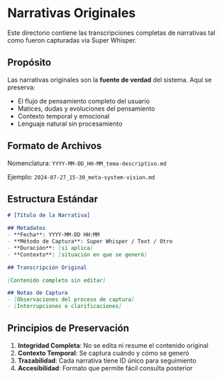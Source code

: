 # Narrativas Originales

Este directorio contiene las transcripciones completas de narrativas tal como fueron capturadas via Super Whisper.

## Propósito

Las narrativas originales son la **fuente de verdad** del sistema. Aquí se preserva:
- El flujo de pensamiento completo del usuario
- Matices, dudas y evoluciones del pensamiento
- Contexto temporal y emocional
- Lenguaje natural sin procesamiento

## Formato de Archivos

Nomenclatura: `YYYY-MM-DD_HH-MM_tema-descriptivo.md`

Ejemplo: `2024-07-27_15-30_meta-system-vision.md`

## Estructura Estándar

```markdown
# [Título de la Narrativa]

## Metadatos
- **Fecha**: YYYY-MM-DD HH:MM
- **Método de Captura**: Super Whisper / Text / Otro
- **Duración**: [si aplica]
- **Contexto**: [situación en que se generó]

## Transcripción Original

[Contenido completo sin editar]

## Notas de Captura
- [Observaciones del proceso de captura]
- [Interrupciones o clarificaciones]
```

## Principios de Preservación

1. **Integridad Completa**: No se edita ni resume el contenido original
2. **Contexto Temporal**: Se captura cuándo y cómo se generó
3. **Trazabilidad**: Cada narrativa tiene ID único para seguimiento
4. **Accesibilidad**: Formato que permite fácil consulta posterior
